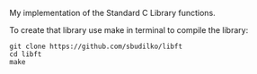 My implementation of the Standard C Library functions.

To create that library use make in terminal to compile the library:

	git clone https://github.com/sbudilko/libft
	cd libft
	make

